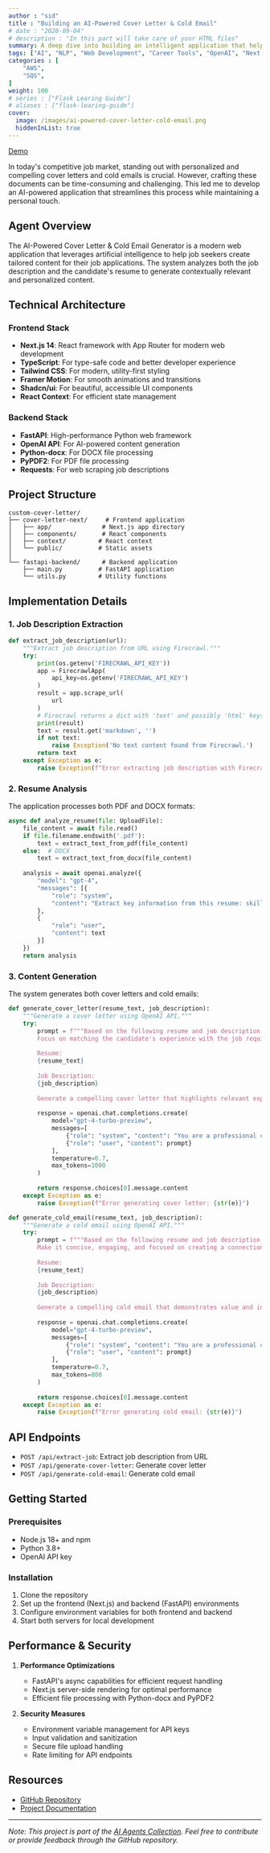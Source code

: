 ```yaml
---
author : "sid"
title : "Building an AI-Powered Cover Letter & Cold Email"
# date : "2020-09-04"
# description : "In this part will take care of your HTML files"
summary: A deep dive into building an intelligent application that helps job seekers create personalized cover letters and cold emails using AI 
tags: ["AI", "NLP", "Web Development", "Career Tools", "OpenAI", "Next.js", "FastAPI", "TypeScript", "AI Agents"]
categories : [
    "AWS",
    "SQS",
]
weight: 100
# series : ["Flask Learing Guide"]
# aliases : ["flask-learing-guide"]
cover:
  image: /images/ai-powered-cover-letter-cold-email.png
  hiddenInList: true
---
```

[Demo](https://x.com/siddythings/status/1924506017632813218)

In today's competitive job market, standing out with personalized and compelling cover letters and cold emails is crucial. However, crafting these documents can be time-consuming and challenging. This led me to develop an AI-powered application that streamlines this process while maintaining a personal touch.

## Agent Overview
The AI-Powered Cover Letter & Cold Email Generator is a modern web application that leverages artificial intelligence to help job seekers create tailored content for their job applications. The system analyzes both the job description and the candidate's resume to generate contextually relevant and personalized content.

## Technical Architecture

### Frontend Stack
- **Next.js 14**: React framework with App Router for modern web development
- **TypeScript**: For type-safe code and better developer experience
- **Tailwind CSS**: For modern, utility-first styling
- **Framer Motion**: For smooth animations and transitions
- **Shadcn/ui**: For beautiful, accessible UI components
- **React Context**: For efficient state management

### Backend Stack
- **FastAPI**: High-performance Python web framework
- **OpenAI API**: For AI-powered content generation
- **Python-docx**: For DOCX file processing
- **PyPDF2**: For PDF file processing
- **Requests**: For web scraping job descriptions

## Project Structure

```
custom-cover-letter/
├── cover-letter-next/     # Frontend application
│   ├── app/              # Next.js app directory
│   ├── components/       # React components
│   ├── context/         # React context
│   └── public/          # Static assets
│
└── fastapi-backend/      # Backend application
    ├── main.py          # FastAPI application
    └── utils.py         # Utility functions
```

## Implementation Details

### 1. Job Description Extraction
```python
def extract_job_description(url):
    """Extract job description from URL using Firecrawl."""
    try:
        print(os.getenv('FIRECRAWL_API_KEY'))
        app = FirecrawlApp(
            api_key=os.getenv('FIRECRAWL_API_KEY')
        )
        result = app.scrape_url(
            url
        )
        # Firecrawl returns a dict with 'text' and possibly 'html' keys
        print(result)
        text = result.get('markdown', '')
        if not text:
            raise Exception('No text content found from Firecrawl.')
        return text
    except Exception as e:
        raise Exception(f"Error extracting job description with Firecrawl: {str(e)}")

```

### 2. Resume Analysis
The application processes both PDF and DOCX formats:

```python
async def analyze_resume(file: UploadFile):
    file_content = await file.read()
    if file.filename.endswith('.pdf'):
        text = extract_text_from_pdf(file_content)
    else:  # DOCX
        text = extract_text_from_docx(file_content)
    
    analysis = await openai.analyze({
        "model": "gpt-4",
        "messages": [{
            "role": "system",
            "content": "Extract key information from this resume: skills, experience, education, and achievements."
        },
        {
            "role": "user",
            "content": text
        }]
    })
    return analysis
```

### 3. Content Generation
The system generates both cover letters and cold emails:

```python
def generate_cover_letter(resume_text, job_description):
    """Generate a cover letter using OpenAI API."""
    try:
        prompt = f"""Based on the following resume and job description, generate a professional cover letter.
        Focus on matching the candidate's experience with the job requirements.
        
        Resume:
        {resume_text}
        
        Job Description:
        {job_description}
        
        Generate a compelling cover letter that highlights relevant experience and skills."""
        
        response = openai.chat.completions.create(
            model="gpt-4-turbo-preview",
            messages=[
                {"role": "system", "content": "You are a professional career coach helping to write compelling cover letters."},
                {"role": "user", "content": prompt}
            ],
            temperature=0.7,
            max_tokens=1000
        )
        
        return response.choices[0].message.content
    except Exception as e:
        raise Exception(f"Error generating cover letter: {str(e)}")

def generate_cold_email(resume_text, job_description):
    """Generate a cold email using OpenAI API."""
    try:
        prompt = f"""Based on the following resume and job description, generate a professional cold email.
        Make it concise, engaging, and focused on creating a connection.
        
        Resume:
        {resume_text}
        
        Job Description:
        {job_description}
        
        Generate a compelling cold email that demonstrates value and interest."""
        
        response = openai.chat.completions.create(
            model="gpt-4-turbo-preview",
            messages=[
                {"role": "system", "content": "You are a professional career coach helping to write effective cold emails."},
                {"role": "user", "content": prompt}
            ],
            temperature=0.7,
            max_tokens=800
        )
        
        return response.choices[0].message.content
    except Exception as e:
        raise Exception(f"Error generating cold email: {str(e)}") 
```

## API Endpoints

- `POST /api/extract-job`: Extract job description from URL
- `POST /api/generate-cover-letter`: Generate cover letter
- `POST /api/generate-cold-email`: Generate cold email

## Getting Started

### Prerequisites
- Node.js 18+ and npm
- Python 3.8+
- OpenAI API key

### Installation
1. Clone the repository
2. Set up the frontend (Next.js) and backend (FastAPI) environments
3. Configure environment variables for both frontend and backend
4. Start both servers for local development

## Performance & Security

1. **Performance Optimizations**
   - FastAPI's async capabilities for efficient request handling
   - Next.js server-side rendering for optimal performance
   - Efficient file processing with Python-docx and PyPDF2

2. **Security Measures**
   - Environment variable management for API keys
   - Input validation and sanitization
   - Secure file upload handling
   - Rate limiting for API endpoints

## Resources

- [GitHub Repository](https://github.com/siddythings/ai-agents/tree/main/ai-agent-cover-letter)
- [Project Documentation](https://github.com/siddythings/ai-agents/tree/main/ai-agent-cover-letter#readme)

---

*Note: This project is part of the [AI Agents Collection](https://github.com/siddythings/ai-agents). Feel free to contribute or provide feedback through the GitHub repository.* 